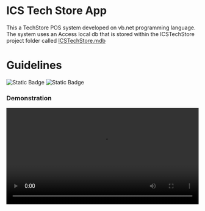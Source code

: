 # ICS Tech Store App

This a TechStore POS system developed on vb.net programming language. The system uses an Access local db that is stored within the ICSTechStore project folder called [ICSTechStore.mdb](/ICSTechStore/ICSTechStore.mdb)

# Guidelines
![Static Badge](https://img.shields.io/badge/Visual%20Studio-2010%or%later-green) ![Static Badge](https://img.shields.io/badge/.Net%20Framework-4-purple)

### Demonstration
<video src='https://github.com/LuckyMaley/ICSTechStore/assets/58641501/20f169be-bf89-4f9c-8f8f-4c2f50a804dd' width=100%/>


